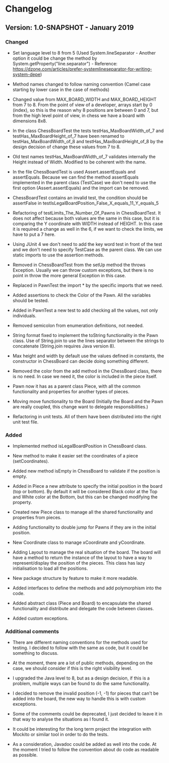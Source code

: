 # Changelog

## Version: 1.0-SNAPSHOT - January 2019

### Changed

- Set language level to 8 from 5 (Used System.lineSeparator - Another option it could be change the method by 
System.getProperty("line.separator") - Reference: 
https://dzone.com/articles/prefer-systemlineseparator-for-writing-system-depe)

- Method names changed to follow naming convention (Camel case starting by lower case in the case of methods)

- Changed value from MAX_BOARD_WIDTH and MAX_BOARD_HEIGHT from 7 to 8. From the point of view of a developer, arrays 
start by 0 (index), so this is the reason why 8 positions are between 0 and 7, but from the high level point of view, in
chess we have a board with dimensions 8x8.

- In the class ChessBoardTest the tests testHas_MaxBoardWidth_of_7 and testHas_MaxBoardHeight_of_7 have been renamed to 
testHas_MaxBoardWidth_of_8 and testHas_MaxBoardHeight_of_8 by the design decision of change these values from 7 to 8. 

- Old test names testHas_MaxBoardWidth_of_7 validates internally the Height instead of Width. Modified to be coherent 
with the name.

- In the file ChessBoardTest is used Assert.assertEquals and assertEquals. Because we can find the method assertEquals 
implemented in the parent class (TestCase) we don't need to use the first option (Assert.assertEquals) and the import
can be removed.

- ChessBoardTest contains an invalid test, the condition should be assertFalse in 
testIsLegalBoardPosition_False_X_equals_11_Y_equals_5 

- Refactoring of testLimits_The_Number_Of_Pawns in ChessBoardTest. It does not affect because both values are the same 
in this case, but it is comparing the Y coordinate with WIDTH instead of HEIGHT. In this case it is required a change as 
well in the 6, if we want to check the limits, we have to put a 7 here.
 
- Using JUnit 4 we don't need to add the key word test in front of the test and we don't need to specify TestCase as the 
parent class. We can use static imports to use the assertion methods.

- Removed in ChessBoardTest from the setUp method the throws Exception. Usually we can throw custom exceptions, but 
there is no point in throw the more general Exception in this case. 

- Replaced in PawnTest the import * by the specific imports that we need.

- Added assertions to check the Color of the Pawn. All the variables should be tested.

- Added in PawnTest a new test to add checking all the values, not only individuals.

- Removed semicolon from enumeration definitions, not needed.

- String format fixed to implement the toString functionality in the Pawn class. Use of String.join to use the lines
separator between the strings to concatenate (String.join requires Java version 8).

- Max height and width by default use the values defined in constants, the constructor in ChessBoard can decide doing 
something different.

- Removed the color from the add method in the ChessBoard class, there is no need. In case we need it, the color is 
included in the piece itself.

- Pawn now it has as a parent class Piece, with all the common functionality and properties for another types of pieces.

- Moving move functionality to the Board (Initially the Board and the Pawn are really coupled, this change want to 
delegate responsibilities.)

- Refactoring in unit tests. All of them have been distributed into the right unit test file.

### Added

- Implemented method isLegalBoardPosition in ChessBoard class.

- New method to make it easier set the coordinates of a piece (setCoordinates).

- Added new method isEmpty in ChessBoard to validate if the position is empty.

- Added in Piece a new attribute to specify the initial position in the board (top or bottom). By default it will be 
considered Black color at the Top and White color at the Bottom, but this can be changed modifying the property.

- Created new Piece class to manage all the shared functionality and properties from pieces.

- Adding functionality to double jump for Pawns if they are in the initial position.

- New Coordinate class to manage xCoordinate and yCoordinate.

- Adding Layout to manage the real situation of the board. The board will have a method to return the instance of the 
layout to have a way to represent/display the position of the pieces. This class has lazy initialisation to load all the
positions.

- New package structure by feature to make it more readable.

- Added interfaces to define the methods and add polymorphism into the code.

- Added abstract class (Piece and Board) to encapsulate the shared functionality and distribute and delegate the code 
between classes.

- Added custom exceptions. 

### Additional comments

- There are different naming conventions for the methods used for testing. I decided to follow with the same as code, 
but it could be something to discuss.

- At the moment, there are a lot of public methods, depending on the case, we should consider if this is the right 
visibility level.

- I upgraded the Java level to 8, but as a design decision, if this is a problem, multiple ways can be found to do the
same functionality.

- I decided to remove the invalid position (-1, -1) for pieces that can't be added into the board, the new way to handle
this is with custom exceptions. 

- Some of the comments could be deprecated, I just decided to leave it in that way to analyse the situations as I found
it.

- It could be interesting for the long term project the integration with Mockito or similar tool in order to do the 
tests.

- As a consideration, Javadoc could be added as well into the code. At the moment I tried to follow the convention about
do code as readable as possible. 


